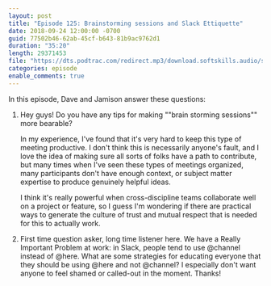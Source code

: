 ```yaml
---
layout: post
title: "Episode 125: Brainstorming sessions and Slack Ettiquette"
date: 2018-09-24 12:00:00 -0700
guid: 77502b46-62ab-45cf-b643-81b9ac9762d1
duration: "35:20"
length: 29371453
file: "https://dts.podtrac.com/redirect.mp3/download.softskills.audio/sse-125.mp3"
categories: episode
enable_comments: true
---
```


In this episode, Dave and Jamison answer these questions:

1. Hey guys! Do you have any tips for making ""brain storming sessions"" more bearable?
   
   In my experience, I've found that it's very hard to keep this type of meeting productive. I don't think this is necessarily anyone's fault, and I love the idea of making sure all sorts of folks have a path to contribute, but many times when I've seen these types of meetings organized, many participants don't have enough context, or subject matter expertise to produce genuinely helpful ideas.
   
   I think it's really powerful when cross-discipline teams collaborate well on a project or feature, so I guess I'm wondering if there are practical ways to generate the culture of trust and mutual respect that is needed for this to actually work.
   
2. First time question asker, long time listener here. We have a Really Important Problem at work: in Slack, people tend to use @channel instead of @here. What are some strategies for educating everyone that they should be using @here and not @channel? I especially don't want anyone to feel shamed or called-out in the moment. Thanks!
